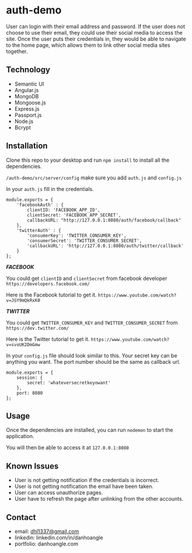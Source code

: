 # auth-demo
User can login with their email address and password. 
If the user does not choose to use their email, they could use their social media to access the site.
Once the user puts their credentials in, they would be able to navigate to the home page, which allows them to link other social media sites together.

## Technology
* Semantic UI
* Angular.js
* MongoDB
* Mongoose.js
* Express.js
* Passport.js
* Node.js
* Bcrypt

## Installation
Clone this repo to your desktop and run `npm install` to install all the dependencies.

`/auth-demo/src/server/config` make sure you add `auth.js` and `config.js`

In your `auth.js` fill in the credentials. 
```
module.exports = {
    'facebookAuth' : {
        clientID: 'FACEBOOK_APP_ID',
        clientSecret: 'FACEBOOK_APP_SECRET',
        callbackURL: "http://127.0.0.1:8080/auth/facebook/callback"
    },
    'twitterAuth' : {
        'consumerKey': 'TWITTER_CONSUMER_KEY',
        'consumerSecret': 'TWITTER_CONSUMER_SECRET',
        'callbackURL': 'http://127.0.0.1:8080/auth/twitter/callback'
    }
};
```

***FACEBOOK***

You could get `clientID` and `clientSecret` from facebook developer `https://developers.facebook.com/`

Here is the Facebook tutorial to get it. `https://www.youtube.com/watch?v=JGY9mQkRxK0`

***TWITTER***

You could get `TWITTER_CONSUMER_KEY` and `TWITTER_CONSUMER_SECRET` from `https://dev.twitter.com/`

Here is the Twitter tutorial to get it. `https://www.youtube.com/watch?v=svoUK2DmGmw`


In your `config.js` file should look similar to this. Your secret key can be anything you want. The port number should be the same as callback url.
```
module.exports = {
    session: {
        secret: 'whateversecretkeyowant'
    },
    port: 8080
};
```
## Usage
Once the dependencies are installed, you can run `nodemon` to start the application. 

You will then be able to access it at `127.0.0.1:8080`

## Known Issues
* User is not getting notification if the credentials is incorrect.
* User is not getting notification the email have been taken.
* User can access unauthorize pages.
* User have to refresh the page after unlinking from the other accounts.

## Contact
* email: dhl1337@gmail.com
* linkedin: linkedin.com/in/danhoangle
* portfolio: danhoangle.com
